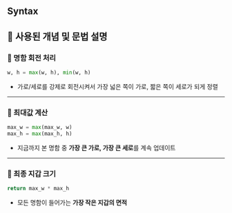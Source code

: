 ## Syntax

## 🔹 사용된 개념 및 문법 설명

### 🔹 명함 회전 처리
```python
w, h = max(w, h), min(w, h)
```
- 가로/세로를 강제로 회전시켜서 가장 넓은 쪽이 가로, 짧은 쪽이 세로가 되게 정렬

---

### 🔹 최대값 계산
```python
max_w = max(max_w, w)
max_h = max(max_h, h)
```
- 지금까지 본 명함 중 **가장 큰 가로, 가장 큰 세로**를 계속 업데이트

---

### 🔹 최종 지갑 크기
```python
return max_w * max_h
```
- 모든 명함이 들어가는 **가장 작은 지갑의 면적**
